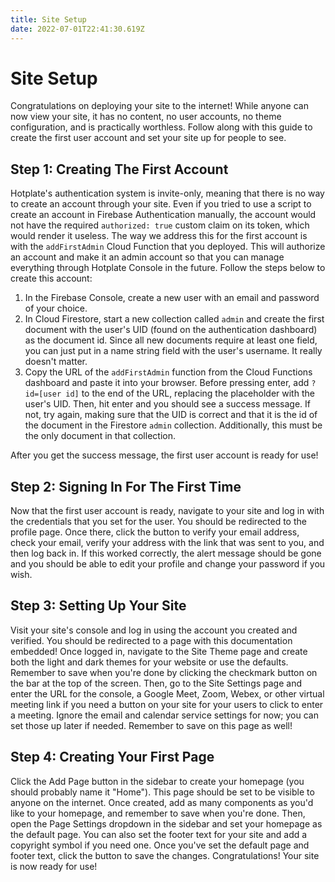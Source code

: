 ```yaml
---
title: Site Setup
date: 2022-07-01T22:41:30.619Z
---
```

# Site Setup

Congratulations on deploying your site to the internet!  While anyone can now view your site, it has no content, no user accounts, no theme configuration, and is practically worthless.  Follow along with this guide to create the first user account and set your site up for people to see.

## Step 1: Creating The First Account

Hotplate's authentication system is invite-only, meaning that there is no way to create an account through your site.  Even if you tried to use a script to create an account in Firebase Authentication manually, the account would not have the required `authorized: true` custom claim on its token, which would render it useless.  The way we address this for the first account is with the `addFirstAdmin` Cloud Function that you deployed.  This will authorize an account and make it an admin account so that you can manage everything through Hotplate Console in the future.  Follow the steps below to create this account:

1. In the Firebase Console, create a new user with an email and password of your choice.
2. In Cloud Firestore, start a new collection called `admin` and create the first document with the user's UID (found on the authentication dashboard) as the document id.  Since all new documents require at least one field, you can just put in a name string field with the user's username.  It really doesn't matter.
3. Copy the URL of the `addFirstAdmin` function from the Cloud Functions dashboard and paste it into your browser.  Before pressing enter, add `?id=[user id]` to the end of the URL, replacing the placeholder with the user's UID.  Then, hit enter and you should see a success message.  If not, try again, making sure that the UID is correct and that it is the id of the document in the Firestore `admin` collection.  Additionally, this must be the only document in that collection.

After you get the success message, the first user account is ready for use!

## Step 2: Signing In For The First Time

Now that the first user account is ready, navigate to your site and log in with the credentials that you set for the user.  You should be redirected to the profile page.  Once there, click the button to verify your email address, check your email, verify your address with the link that was sent to you, and then log back in.  If this worked correctly, the alert message should be gone and you should be able to edit your profile and change your password if you wish.

## Step 3: Setting Up Your Site

Visit your site's console and log in using the account you created and verified.  You should be redirected to a page with this documentation embedded!  Once logged in, navigate to the Site Theme page and create both the light and dark themes for your website or use the defaults.  Remember to save when you're done by clicking the checkmark button on the bar at the top of the screen.  Then, go to the Site Settings page and enter the URL for the console, a Google Meet, Zoom, Webex, or other virtual meeting link if you need a button on your site for your users to click to enter a meeting.  Ignore the email and calendar service settings for now; you can set those up later if needed.  Remember to save on this page as well!

## Step 4: Creating Your First Page

Click the Add Page button in the sidebar to create your homepage (you should probably name it "Home").  This page should be set to be visible to anyone on the internet.  Once created, add as many components as you'd like to your homepage, and remember to save when you're done.  Then, open the Page Settings dropdown in the sidebar and set your homepage as the default page.  You can also set the footer text for your site and add a copyright symbol if you need one.  Once you've set the default page and footer text, click the button to save the changes.  Congratulations!  Your site is now ready for use!
